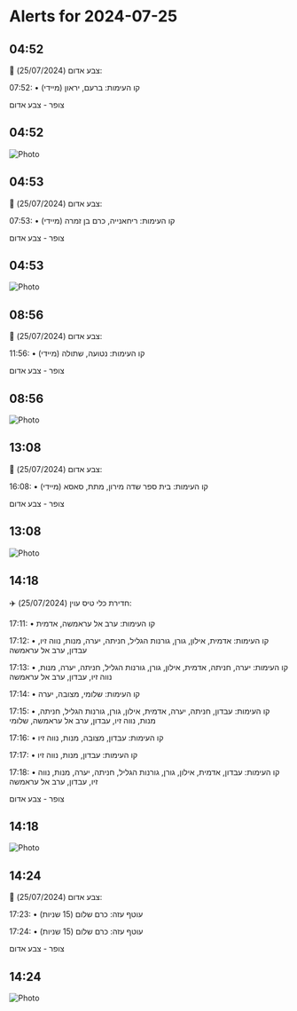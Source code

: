 # Alerts for 2024-07-25

## 04:52

🔴 צבע אדום (25/07/2024):

07:52:
• קו העימות: ברעם, יראון (מיידי)

צופר - צבע אדום

## 04:52

![Photo](images/23717.jpg)

## 04:53

🔴 צבע אדום (25/07/2024):

07:53:
• קו העימות: ריחאנייה, כרם בן זמרה (מיידי)

צופר - צבע אדום

## 04:53

![Photo](images/23719.jpg)

## 08:56

🔴 צבע אדום (25/07/2024):

11:56:
• קו העימות: נטועה, שתולה (מיידי)

צופר - צבע אדום

## 08:56

![Photo](images/23721.jpg)

## 13:08

🔴 צבע אדום (25/07/2024):

16:08:
• קו העימות: בית ספר שדה מירון, מתת, סאסא (מיידי)

צופר - צבע אדום

## 13:08

![Photo](images/23724.jpg)

## 14:18

✈️ חדירת כלי טיס עוין (25/07/2024):

17:11:
• קו העימות: ערב אל עראמשה, אדמית 

17:12:
• קו העימות: אדמית, אילון, גורן, גורנות הגליל, חניתה, יערה, מנות, נווה זיו, עבדון, ערב אל עראמשה 

17:13:
• קו העימות: יערה, חניתה, אדמית, אילון, גורן, גורנות הגליל, חניתה, יערה, מנות, נווה זיו, עבדון, ערב אל עראמשה 

17:14:
• קו העימות: שלומי, מצובה, יערה 

17:15:
• קו העימות: עבדון, חניתה, יערה, אדמית, אילון, גורן, גורנות הגליל, חניתה, מנות, נווה זיו, עבדון, ערב אל עראמשה, שלומי 

17:16:
• קו העימות: עבדון, מצובה, מנות, נווה זיו 

17:17:
• קו העימות: עבדון, מנות, נווה זיו 

17:18:
• קו העימות: עבדון, אדמית, אילון, גורן, גורנות הגליל, חניתה, יערה, מנות, נווה זיו, עבדון, ערב אל עראמשה 

צופר - צבע אדום

## 14:18

![Photo](images/23767.jpg)

## 14:24

🔴 צבע אדום (25/07/2024):

17:23:
• עוטף עזה: כרם שלום (15 שניות)

17:24:
• עוטף עזה: כרם שלום (15 שניות)

צופר - צבע אדום

## 14:24

![Photo](images/23771.jpg)

